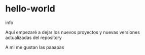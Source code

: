 # hello-world
info


Aquí empezaré a dejar los nuevos proyectos y nuevas versiones actualizadas del repository


A mi me gustan las paaapas

